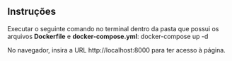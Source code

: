 
## Instruções

Executar o seguinte comando no terminal dentro da pasta que possui os arquivos **Dockerfile** e **docker-compose.yml**:
    docker-compose up -d

No navegador, insira a URL http://localhost:8000 para ter acesso à página.